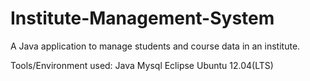 Institute-Management-System
===========================

A Java application to manage students and course data in an institute.

Tools/Environment used:
  Java
  Mysql
  Eclipse
  Ubuntu 12.04(LTS)
